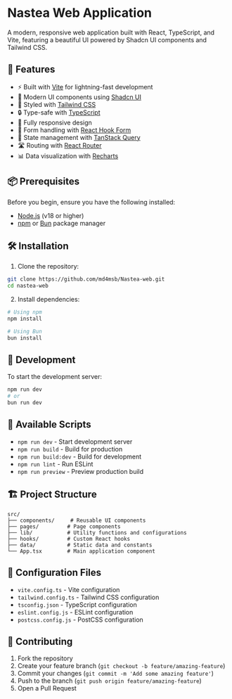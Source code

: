 # Nastea Web Application

A modern, responsive web application built with React, TypeScript, and Vite, featuring a beautiful UI powered by Shadcn UI components and Tailwind CSS.

## 🚀 Features

- ⚡️ Built with [Vite](https://vitejs.dev/) for lightning-fast development
- 🎨 Modern UI components using [Shadcn UI](https://ui.shadcn.com/)
- 💅 Styled with [Tailwind CSS](https://tailwindcss.com/)
- 🔒 Type-safe with [TypeScript](https://www.typescriptlang.org/)
- 📱 Fully responsive design
- 🎯 Form handling with [React Hook Form](https://react-hook-form.com/)
- 🔄 State management with [TanStack Query](https://tanstack.com/query/latest)
- 🛣️ Routing with [React Router](https://reactrouter.com/)
- 📊 Data visualization with [Recharts](https://recharts.org/)

## 📦 Prerequisites

Before you begin, ensure you have the following installed:
- [Node.js](https://nodejs.org/) (v18 or higher)
- [npm](https://www.npmjs.com/) or [Bun](https://bun.sh/) package manager

## 🛠️ Installation

1. Clone the repository:
```bash
git clone https://github.com/md4msb/Nastea-web.git
cd nastea-web
```

2. Install dependencies:
```bash
# Using npm
npm install

# Using Bun
bun install
```

## 🚀 Development

To start the development server:

```bash
npm run dev
# or
bun run dev
```

## 📝 Available Scripts

- `npm run dev` - Start development server
- `npm run build` - Build for production
- `npm run build:dev` - Build for development
- `npm run lint` - Run ESLint
- `npm run preview` - Preview production build

## 🏗️ Project Structure

```
src/
├── components/     # Reusable UI components
├── pages/         # Page components
├── lib/           # Utility functions and configurations
├── hooks/         # Custom React hooks
├── data/          # Static data and constants
└── App.tsx        # Main application component
```

## 🔧 Configuration Files

- `vite.config.ts` - Vite configuration
- `tailwind.config.ts` - Tailwind CSS configuration
- `tsconfig.json` - TypeScript configuration
- `eslint.config.js` - ESLint configuration
- `postcss.config.js` - PostCSS configuration


## 👥 Contributing

1. Fork the repository
2. Create your feature branch (`git checkout -b feature/amazing-feature`)
3. Commit your changes (`git commit -m 'Add some amazing feature'`)
4. Push to the branch (`git push origin feature/amazing-feature`)
5. Open a Pull Request